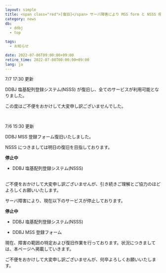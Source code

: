 ```yaml
---
layout: simple
title: <span class="red">[復旧]</span> サーバ障害により MSS form と NSSS 停止中
category: news
db:
  - ddbj
  - top

tags:
  - お知らせ

date: 2022-07-06T09:00:00+09:00
retire_time: 2022-07-08T00:00:00+09:00
lang: ja
---
```


7/7 17:30 更新

DDBJ 塩基配列登録システム(NSSS) が復旧し、全てのサービスが利用可能となりました。

この度はご不便をおかけして大変申し訳ございませんでした。


<br>

7/6 15:30 更新

DDBJ MSS 登録フォーム復旧いたしました。

NSSS につきましては明日の復旧を目指しております。

**停止中**

- DDBJ 塩基配列登録システム(NSSS)


<br>
ご不便をおかけして大変申し訳ございませんが、引き続きご理解とご協力のほどよろしくお願いいたします。


<br>

サーバ障害により、現在以下のサービスが停止しております。


**停止中**

- DDBJ 塩基配列登録システム(NSSS)

- DDBJ MSS 登録フォーム

現在、障害の範囲の特定および復旧作業を行っております。状況につきましては、本ページへ掲載していきます。

ご不便をおかけして大変申し訳ございませんが、何卒よろしくお願いいたします。

